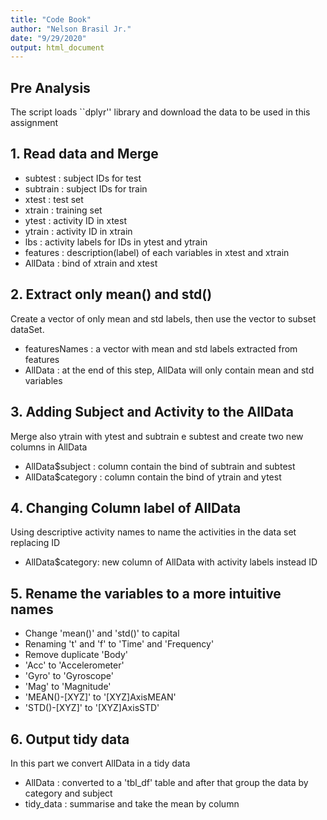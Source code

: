 ```yaml
---
title: "Code Book"
author: "Nelson Brasil Jr."
date: "9/29/2020"
output: html_document
---
```


## Pre Analysis
The script loads ``dplyr'' library and download the data to be used in this assignment

## 1. Read data and Merge

* subtest : subject IDs for test
* subtrain  : subject IDs for train
* xtest : test set
* xtrain : training set
* ytest : activity ID  in xtest
* ytrain : activity ID in xtrain
* lbs : activity labels for IDs in ytest and ytrain
* features : description(label) of each variables in xtest and xtrain
* AllData : bind of xtrain and xtest

## 2. Extract only mean() and std()
Create a vector of only mean and std labels, then use the vector to subset dataSet.

* featuresNames : a vector with mean and std labels extracted from features
* AllData : at the end of this step, AllData will only contain mean and std variables

## 3. Adding Subject and Activity to the AllData
Merge also ytrain with ytest and subtrain e subtest and create two new columns in AllData

* AllData$subject : column contain the bind of subtrain and subtest
* AllData$category : column contain the bind of ytrain and ytest

## 4. Changing Column label of AllData
Using descriptive activity names to name the activities in the data set replacing ID

* AllData$category: new column of AllData with activity labels instead ID

## 5. Rename the variables to a more intuitive names

* Change 'mean()' and 'std()' to capital
* Renaming 't' and 'f' to 'Time' and 'Frequency'
* Remove duplicate 'Body'
* 'Acc' to 'Accelerometer'
* 'Gyro' to 'Gyroscope'
* 'Mag' to 'Magnitude'
* 'MEAN()-[XYZ]' to '[XYZ]AxisMEAN'
* 'STD()-[XYZ]' to '[XYZ]AxisSTD'

## 6. Output tidy data
In this part we convert AllData in a tidy data

* AllData : converted to a 'tbl_df' table and after that group the data by category and subject
* tidy_data : summarise and take the mean by column